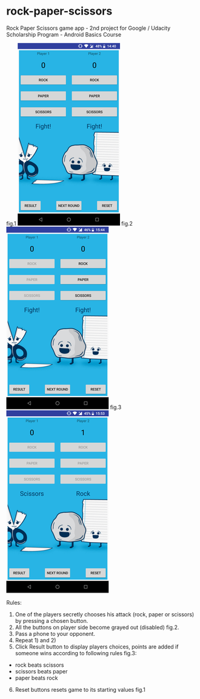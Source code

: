 # rock-paper-scissors
Rock Paper Scissors game app - 2nd project for Google / Udacity Scholarship Program - Android Basics Course

fig.1 ![rock_paper_scissors_screen](https://github.com/elpromyko/img/blob/master/rps2.png) fig.2 ![rock_paper_scissors_screen](https://github.com/elpromyko/img/blob/master/fig2re.png)
fig.3 ![rock_paper_scissors_screen](https://github.com/elpromyko/img/blob/master/fig3re.png)

Rules:

1) One of the players secretly chooses his attack (rock, paper or scissors) by pressing a chosen button.
2) All the buttons on player side become grayed out (disabled) fig.2.
3) Pass a phone to your opponent.
4) Repeat 1) and 2)
5) Click Result button to display players choices, points are added if someone wins according to following rules fig.3:
 * rock beats scissors
 * scissors beats paper
 * paper beats rock
6) Reset buttons resets game to its starting values fig.1
